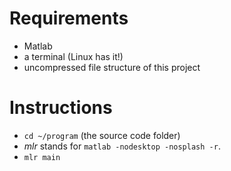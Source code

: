 # Requirements

* Matlab
* a terminal (Linux has it!)
* uncompressed file structure of this project

# Instructions

* `cd ~/program` (the source code folder)
* *mlr* stands for `matlab -nodesktop -nosplash -r`.
* `mlr main`


